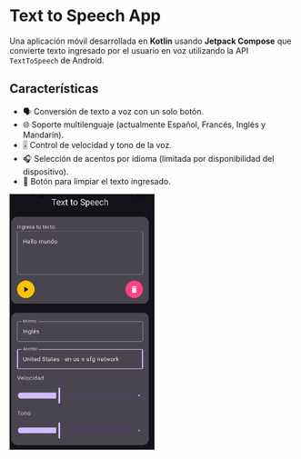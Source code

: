 # Text to Speech App

Una aplicación móvil desarrollada en **Kotlin** usando **Jetpack Compose** que convierte texto ingresado por el usuario en voz utilizando la API `TextToSpeech` de Android.

## Características

- 🗣️ Conversión de texto a voz con un solo botón.
- 🌐 Soporte multilenguaje (actualmente Español, Francés, Inglés y Mandarín).
- 🎚️ Control de velocidad y tono de la voz.
- 🎧 Selección de acentos por idioma (limitada por disponibilidad del dispositivo).
- 🧹 Botón para limpiar el texto ingresado.
  
![Text to Speech UI](image.png)
